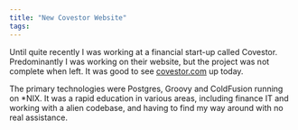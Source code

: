```yaml
---
title: "New Covestor Website"
tags:
---
```

Until quite recently I was working at a financial start-up called Covestor. Predominantly I was working on their website, but the project was not complete when Ieft. It was good to see <a href="http://covestor.com/">covestor.com</a> up today.

The primary technologies were Postgres, Groovy and ColdFusion running on *NIX. It was a rapid education in various areas, including finance IT and working with a alien codebase, and having to find my way around with no real assistance.
